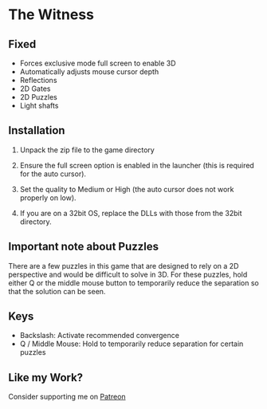 The Witness
===========

Fixed
-----
- Forces exclusive mode full screen to enable 3D
- Automatically adjusts mouse cursor depth
- Reflections
- 2D Gates
- 2D Puzzles
- Light shafts

Installation
------------
1. Unpack the zip file to the game directory

2. Ensure the full screen option is enabled in the launcher (this is required
   for the auto cursor).

3. Set the quality to Medium or High (the auto cursor does not work properly on
   low).

4. If you are on a 32bit OS, replace the DLLs with those from the 32bit
   directory.

Important note about Puzzles
----------------------------
There are a few puzzles in this game that are designed to rely on a 2D
perspective and would be difficult to solve in 3D. For these puzzles, hold
either Q or the middle mouse button to temporarily reduce the separation so
that the solution can be seen.

Keys
----
- Backslash: Activate recommended convergence
- Q / Middle Mouse: Hold to temporarily reduce separation for certain puzzles

Like my Work?
-------------
Consider supporting me on [Patreon](https://www.patreon.com/DarkStarSword)
